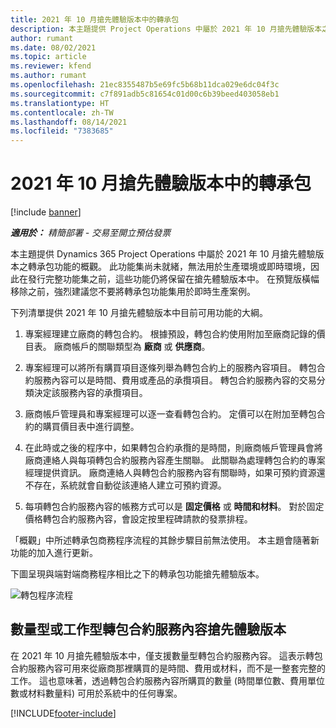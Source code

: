 ```yaml
---
title: 2021 年 10 月搶先體驗版本中的轉承包
description: 本主題提供 Project Operations 中屬於 2021 年 10 月搶先體驗版本之轉承包功能的概觀。
author: rumant
ms.date: 08/02/2021
ms.topic: article
ms.reviewer: kfend
ms.author: rumant
ms.openlocfilehash: 21ec8355487b5e69fc5b68b11dca029e6dc04f3c
ms.sourcegitcommit: c7f891adb5c81654c01d00c6b39beed403058eb1
ms.translationtype: HT
ms.contentlocale: zh-TW
ms.lasthandoff: 08/14/2021
ms.locfileid: "7383685"
---
```

# <a name="subcontracting-in-october-2021-early-access-release"></a>2021 年 10 月搶先體驗版本中的轉承包

[!include [banner](../../includes/dataverse-preview.md)]

_**適用於：** 精簡部署 - 交易至開立預估發票_

本主題提供 Dynamics 365 Project Operations 中屬於 2021 年 10 月搶先體驗版本之轉承包功能的概觀。 此功能集尚未就緒，無法用於生產環境或即時環境，因此在發行完整功能集之前，這些功能仍將保留在搶先體驗版本中。 在預覽版橫幅移除之前，強烈建議您不要將轉承包功能集用於即時生產案例。 

下列清單提供 2021 年 10 月搶先體驗版本中目前可用功能的大綱。

1. 專案經理建立廠商的轉包合約。 根據預設，轉包合約使用附加至廠商記錄的價目表。 廠商帳戶的關聯類型為 **廠商** 或 **供應商**。

2. 專案經理可以將所有購買項目逐條列舉為轉包合約上的服務內容項目。 轉包合約服務內容可以是時間、費用或產品的承攬項目。 轉包合約服務內容的交易分類決定該服務內容的承攬項目。

3. 廠商帳戶管理員和專案經理可以逐一查看轉包合約。 定價可以在附加至轉包合約的購買價目表中進行調整。

4. 在此時或之後的程序中，如果轉包合約承攬的是時間，則廠商帳戶管理員會將廠商連絡人與每項轉包合約服務內容產生關聯。 此關聯為處理轉包合約的專案經理提供資訊。 廠商連絡人與轉包合約服務內容有關聯時，如果可預約資源還不存在，系統就會自動從該連絡人建立可預約資源。

5. 每項轉包合約服務內容的帳務方式可以是 **固定價格** 或 **時間和材料**。 對於固定價格轉包合約服務內容，會設定按里程碑請款的發票排程。

「概觀」中所述轉承包商務程序流程的其餘步驟目前無法使用。 本主題會隨著新功能的加入進行更新。 

下圖呈現與端對端商務程序相比之下的轉承包功能搶先體驗版本。

![轉包程序流程](../media/SubcontractingEAFlow.png)  


## <a name="quantity-based-and-work-based-subcontract-lines-early-access-release"></a>數量型或工作型轉包合約服務內容搶先體驗版本
在 2021 年 10 月搶先體驗版本中，僅支援數量型轉包合約服務內容。 這表示轉包合約服務內容可用來從廠商那裡購買的是時間、費用或材料，而不是一整套完整的工作。 這也意味著，透過轉包合約服務內容所購買的數量 (時間單位數、費用單位數或材料數量料) 可用於系統中的任何專案。



[!INCLUDE[footer-include](../../includes/footer-banner.md)]
